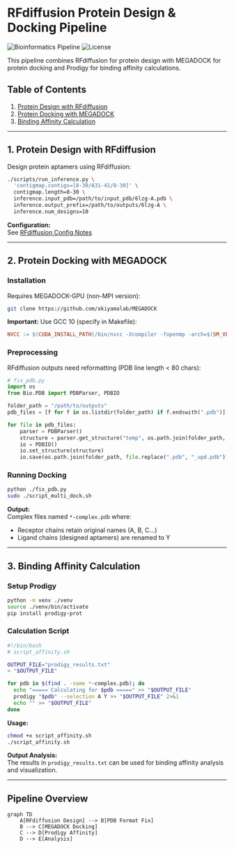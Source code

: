 # RFdiffusion Protein Design & Docking Pipeline

![Bioinformatics Pipeline](https://img.shields.io/badge/pipeline-protein_design-blue)
![License](https://img.shields.io/badge/license-MIT-green)

This pipeline combines RFdiffusion for protein design with MEGADOCK for protein docking and Prodigy for binding affinity calculations.

## Table of Contents
1. [Protein Design with RFdiffusion](#1-protein-design-with-rfdiffusion)
2. [Protein Docking with MEGADOCK](#2-protein-docking-with-megadock)
3. [Binding Affinity Calculation](#3-binding-affinity-calculation)

---

## 1. Protein Design with RFdiffusion

Design protein aptamers using RFdiffusion:

```bash
./scripts/run_inference.py \
  'contigmap.contigs=[8-30/A31-41/8-30]' \
  contigmap.length=8-30 \
  inference.input_pdb=/path/to/input_pdb/6lzg-A.pdb \
  inference.output_prefix=/path/to/outputs/6lzg-A \
  inference.num_designs=10
```

**Configuration:**  
See [RFdiffusion Config Notes](Конфиг%20RFdiffusion.md)

---

## 2. Protein Docking with MEGADOCK

### Installation
Requires MEGADOCK-GPU (non-MPI version):
```bash
git clone https://github.com/akiyamalab/MEGADOCK
```
**Important:** Use GCC 10 (specify in Makefile):
```makefile
NVCC := $(CUDA_INSTALL_PATH)/bin/nvcc -Xcompiler -fopenmp -arch=$(SM_VERSIONS) -use_fast_math -ccbin=g++-10
```

### Preprocessing
RFdiffusion outputs need reformatting (PDB line length < 80 chars):

```python
# fix_pdb.py
import os
from Bio.PDB import PDBParser, PDBIO

folder_path = "/path/to/outputs"
pdb_files = [f for f in os.listdir(folder_path) if f.endswith(".pdb")]

for file in pdb_files:
    parser = PDBParser()
    structure = parser.get_structure("temp", os.path.join(folder_path, file))
    io = PDBIO()
    io.set_structure(structure)
    io.save(os.path.join(folder_path, file.replace(".pdb", "_upd.pdb")))
```

### Running Docking
```bash
python ./fix_pdb.py
sudo ./script_multi_dock.sh
```

**Output:**  
Complex files named `*-complex.pdb` where:
- Receptor chains retain original names (A, B, C...)
- Ligand chains (designed aptamers) are renamed to Y

---

## 3. Binding Affinity Calculation

### Setup Prodigy
```bash
python -m venv ./venv
source ./venv/bin/activate
pip install prodigy-prot
```

### Calculation Script
```bash
#!/bin/bash
# script_affinity.sh

OUTPUT_FILE="prodigy_results.txt"
> "$OUTPUT_FILE"

for pdb in $(find . -name *-complex.pdb); do
  echo "===== Calculating for $pdb =====" >> "$OUTPUT_FILE"
  prodigy "$pdb" --selection A Y >> "$OUTPUT_FILE" 2>&1
  echo "" >> "$OUTPUT_FILE"
done
```

**Usage:**
```bash
chmod +x script_affinity.sh
./script_affinity.sh
```

**Output Analysis:**  
The results in `prodigy_results.txt` can be used for binding affinity analysis and visualization.

---

## Pipeline Overview
```mermaid
graph TD
    A[RFdiffusion Design] --> B[PDB Format Fix]
    B --> C[MEGADOCK Docking]
    C --> D[Prodigy Affinity]
    D --> E[Analysis]
```
